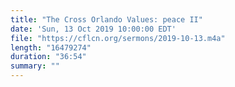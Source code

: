 ```yaml
---
title: "The Cross Orlando Values: peace II"
date: 'Sun, 13 Oct 2019 10:00:00 EDT'
file: "https://cflcn.org/sermons/2019-10-13.m4a"
length: "16479274"
duration: "36:54"
summary: ""
---
```

